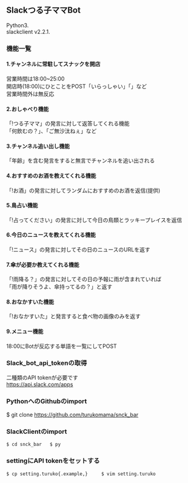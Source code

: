 ## Slackつる子ママBot  
 Python3.  
 slackclient v2.2.1.  
### 機能一覧  
#### 1.チャンネルに常駐してスナックを開店  
営業時間は18:00~25:00  
開店時(18:00)にひとことをPOST「いらっしゃい」「」など  
営業時間外は無反応  
#### 2.おしゃべり機能  
「!つる子ママ」の発言に対して返答してくれる機能  
「何飲むの？」、「ご無沙汰ねぇ」など  
#### 3.チャンネル追い出し機能  
「年齢」を含む発言をすると無言でチャンネルを追い出される  
#### 4.おすすめのお酒を教えてくれる機能  
「!お酒」の発言に対してランダムにおすすめのお酒を返信(提供)  
#### 5.鳥占い機能  
「!占ってください」の発言に対して今日の鳥類とラッキープレイスを返信  
#### 6.今日のニュースを教えてくれる機能  
「!ニュース」の発言に対してその日のニュースのURLを返す  
#### 7.傘が必要か教えてくれる機能  
「!雨降る？」の発言に対してその日の予報に雨が含まれていれば  
「雨が降りそうよ、傘持ってるの？」と返す  
#### 8.おなかすいた機能  
 「!おなかすいた」と発言すると食べ物の画像のみを返す  
#### 9.メニュー機能  
18:00にBotが反応する単語を一覧にしてPOST  
### Slack_bot_api_tokenの取得  
二種類のAPI tokenが必要です  
https://api.slack.com/apps  
### PythonへのGithubのimport   
$ git clone https://github.com/turukomama/snck_bar  
### SlackClientのimport  
`$ cd snck_bar  
$ py`  
### settingにAPI tokenをセットする
`$ cp setting.turuko{.example,}    
$ vim setting.turuko  `


